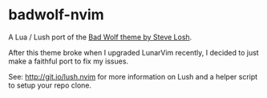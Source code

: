 badwolf-nvim
===

A Lua / Lush port of the [Bad Wolf theme by Steve Losh](https://github.com/sjl/badwolf).

After this theme broke when I upgraded LunarVim recently, I decided to just make a faithful port to fix my issues.



See: http://git.io/lush.nvim for more information on Lush and a helper script
to setup your repo clone.
